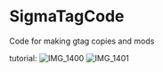 # SigmaTagCode
Code for making gtag copies and mods

tutorial:
![IMG_1400](https://github.com/user-attachments/assets/4a9f6f8a-555a-40ff-888f-2f17ec5ad84e)
![IMG_1401](https://github.com/user-attachments/assets/1af82c93-ab1a-488c-b22b-e040eef57027)
